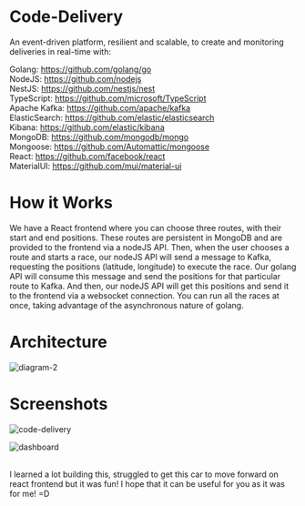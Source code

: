 # Code-Delivery

An event-driven platform, resilient and scalable, to create and monitoring deliveries in real-time with: 

Golang: https://github.com/golang/go \
NodeJS: https://github.com/nodejs \
NestJS: https://github.com/nestjs/nest \
TypeScript: https://github.com/microsoft/TypeScript \
Apache Kafka: https://github.com/apache/kafka \
ElasticSearch: https://github.com/elastic/elasticsearch \
Kibana: https://github.com/elastic/kibana \
MongoDB: https://github.com/mongodb/mongo \
Mongoose: https://github.com/Automattic/mongoose \
React: https://github.com/facebook/react \
MaterialUI: https://github.com/mui/material-ui

# How it Works

We have a React frontend where you can choose three routes, with their start and end positions. These routes are persistent in MongoDB and are provided to the frontend via a nodeJS API. Then, when the user chooses a route and starts a race, our nodeJS API will send a message to Kafka, requesting the positions (latitude, longitude) to execute the race. Our golang API will consume this message and send the positions for that particular route to Kafka. And then, our nodeJS API will get this positions and send it to the frontend via a websocket connection. You can run all the races at once, taking advantage of the asynchronous nature of golang.

# Architecture

![diagram-2](https://user-images.githubusercontent.com/46850078/228926388-a5acd2ed-5f3a-4f68-8af6-72f1d99457a2.png)

# Screenshots

![code-delivery](https://user-images.githubusercontent.com/46850078/228926557-06674d05-601e-4e36-b7f9-7e379dac121e.png)

![dashboard](https://user-images.githubusercontent.com/46850078/228926667-74229a5d-fd00-407e-ac16-bde6a0cee092.png)

\
I learned a lot building this, struggled to get this car to move forward on react frontend but it was fun! I hope that it can be useful for you as it was for me! =D
